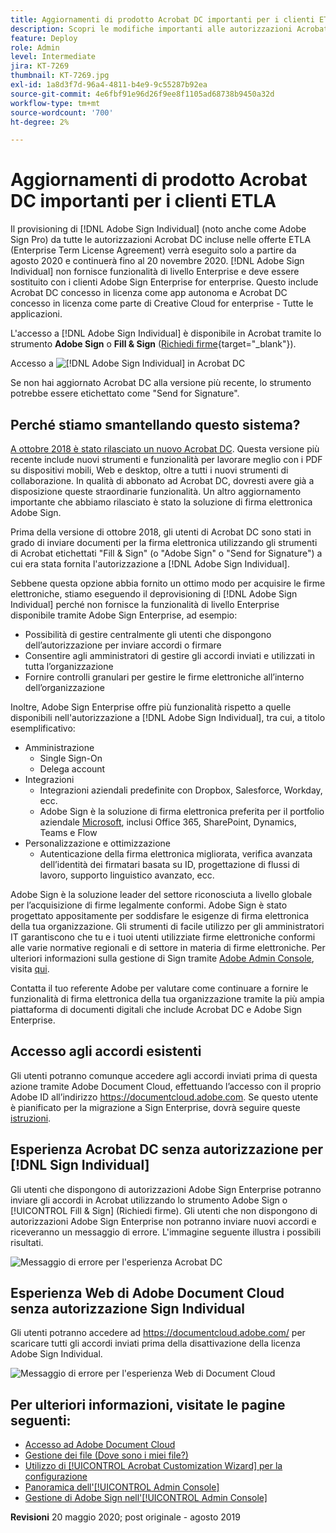 ```yaml
---
title: Aggiornamenti di prodotto Acrobat DC importanti per i clienti ETLA
description: Scopri le modifiche importanti alle autorizzazioni Acrobat DC incluse nelle offerte ETLA (Enterprise Term License Agreement) a partire da agosto 2020 fino al 20 novembre 2020
feature: Deploy
role: Admin
level: Intermediate
jira: KT-7269
thumbnail: KT-7269.jpg
exl-id: 1a8d3f7d-96a4-4811-b4e9-9c55287b92ea
source-git-commit: 4e6fbf91e96d26f9ee8f1105ad68738b9450a32d
workflow-type: tm+mt
source-wordcount: '700'
ht-degree: 2%

---
```


# Aggiornamenti di prodotto Acrobat DC importanti per i clienti ETLA

Il provisioning di [!DNL Adobe Sign Individual] (noto anche come Adobe Sign Pro) da tutte le autorizzazioni Acrobat DC incluse nelle offerte ETLA (Enterprise Term License Agreement) verrà eseguito solo a partire da agosto 2020 e continuerà fino al 20 novembre 2020. [!DNL Adobe Sign Individual] non fornisce funzionalità di livello Enterprise e deve essere sostituito con i clienti Adobe Sign Enterprise for enterprise. Questo include Acrobat DC concesso in licenza come app autonoma e Acrobat DC concesso in licenza come parte di Creative Cloud for enterprise - Tutte le applicazioni.

L&#39;accesso a [!DNL Adobe Sign Individual] è disponibile in Acrobat tramite lo strumento **Adobe Sign** o **Fill &amp; Sign** ([Richiedi firme](https://www.adobe.com/it/acrobat/online/request-signature.html){target="_blank"}).

Accesso a ![[!DNL Adobe Sign Individual] in Acrobat DC](../assets/Deploy_SignEntitle1.png)

Se non hai aggiornato Acrobat DC alla versione più recente, lo strumento potrebbe essere etichettato come &quot;Send for Signature&quot;.

## Perché stiamo smantellando questo sistema?

[A ottobre 2018 è stato rilasciato un nuovo Acrobat DC](https://news.adobe.com/news/news-details/2018/Adobe-Redefines-What-Is-Possible-With-PDF-With-All-New-Acrobat-DC). Questa versione più recente include nuovi strumenti e funzionalità per lavorare meglio con i PDF su dispositivi mobili, Web e desktop, oltre a tutti i nuovi strumenti di collaborazione. In qualità di abbonato ad Acrobat DC, dovresti avere già a disposizione queste straordinarie funzionalità. Un altro aggiornamento importante che abbiamo rilasciato è stato la soluzione di firma elettronica Adobe Sign.

Prima della versione di ottobre 2018, gli utenti di Acrobat DC sono stati in grado di inviare documenti per la firma elettronica utilizzando gli strumenti di Acrobat etichettati &quot;Fill &amp; Sign&quot; (o &quot;Adobe Sign&quot; o &quot;Send for Signature&quot;) a cui era stata fornita l&#39;autorizzazione a [!DNL Adobe Sign Individual].

Sebbene questa opzione abbia fornito un ottimo modo per acquisire le firme elettroniche, stiamo eseguendo il deprovisioning di [!DNL Adobe Sign Individual] perché non fornisce la funzionalità di livello Enterprise disponibile tramite Adobe Sign Enterprise, ad esempio:

* Possibilità di gestire centralmente gli utenti che dispongono dell’autorizzazione per inviare accordi o firmare
* Consentire agli amministratori di gestire gli accordi inviati e utilizzati in tutta l’organizzazione
* Fornire controlli granulari per gestire le firme elettroniche all’interno dell’organizzazione

Inoltre, Adobe Sign Enterprise offre più funzionalità rispetto a quelle disponibili nell&#39;autorizzazione a [!DNL Adobe Sign Individual], tra cui, a titolo esemplificativo:

* Amministrazione
   * Single Sign-On
   * Delega account
* Integrazioni
   * Integrazioni aziendali predefinite con Dropbox, Salesforce, Workday, ecc.
   * Adobe Sign è la soluzione di firma elettronica preferita per il portfolio aziendale [Microsoft](https://acrobat.adobe.com/us/en/business/integrations/microsoft.html), inclusi Office 365, SharePoint, Dynamics, Teams e Flow
* Personalizzazione e ottimizzazione
   * Autenticazione della firma elettronica migliorata, verifica avanzata dell’identità dei firmatari basata su ID, progettazione di flussi di lavoro, supporto linguistico avanzato, ecc.

Adobe Sign è la soluzione leader del settore riconosciuta a livello globale per l’acquisizione di firme legalmente conformi. Adobe Sign è stato progettato appositamente per soddisfare le esigenze di firma elettronica della tua organizzazione. Gli strumenti di facile utilizzo per gli amministratori IT garantiscono che tu e i tuoi utenti utilizziate firme elettroniche conformi alle varie normative regionali e di settore in materia di firme elettroniche. Per ulteriori informazioni sulla gestione di Sign tramite [Adobe Admin Console](https://helpx.adobe.com/it/enterprise/using/admin-console.html), visita [qui](https://helpx.adobe.com/it/enterprise/using/adobe-sign-for-enterprise.html).

Contatta il tuo referente Adobe per valutare come continuare a fornire le funzionalità di firma elettronica della tua organizzazione tramite la più ampia piattaforma di documenti digitali che include Acrobat DC e Adobe Sign Enterprise.

## Accesso agli accordi esistenti

Gli utenti potranno comunque accedere agli accordi inviati prima di questa azione tramite Adobe Document Cloud, effettuando l’accesso con il proprio Adobe ID all’indirizzo https://documentcloud.adobe.com. Se questo utente è pianificato per la migrazione a Sign Enterprise, dovrà seguire queste [istruzioni](https://helpx.adobe.com/it/sign/kb/how-to-download-signed-documents---adobe-sign.html).

## Esperienza Acrobat DC senza autorizzazione per [!DNL Sign Individual]

Gli utenti che dispongono di autorizzazioni Adobe Sign Enterprise potranno inviare gli accordi in Acrobat utilizzando lo strumento Adobe Sign o [!UICONTROL Fill &amp; Sign] (Richiedi firme).
Gli utenti che non dispongono di autorizzazioni Adobe Sign Enterprise non potranno inviare nuovi accordi e riceveranno un messaggio di errore. L&#39;immagine seguente illustra i possibili risultati.

![Messaggio di errore per l&#39;esperienza Acrobat DC](../assets/Deploy_SignEntitle2.png)

## Esperienza Web di Adobe Document Cloud senza autorizzazione Sign Individual

Gli utenti potranno accedere ad https://documentcloud.adobe.com/ per scaricare tutti gli accordi inviati prima della disattivazione della licenza Adobe Sign Individual.

![Messaggio di errore per l&#39;esperienza Web di Document Cloud](../assets/Deploy_SignEntitle3.png)

## Per ulteriori informazioni, visitate le pagine seguenti:

* [Accesso ad Adobe Document Cloud](https://helpx.adobe.com/document-cloud/help/sign-in.html)
* [Gestione dei file (Dove sono i miei file?)](https://helpx.adobe.com/document-cloud/help/manage-files.html)
* [Utilizzo di [!UICONTROL Acrobat Customization Wizard] per la configurazione](https://www.adobe.com/devnet-docs/acrobatetk/tools/Wizard/WizardDC/index.html)
* [Panoramica dell&#39;[!UICONTROL Admin Console]](https://helpx.adobe.com/it/enterprise/using/admin-console.html)
* [Gestione di Adobe Sign nell&#39;[!UICONTROL Admin Console]](https://helpx.adobe.com/it/enterprise/using/adobe-sign-for-enterprise.html)

**Revisioni** 20 maggio 2020; post originale - agosto 2019
